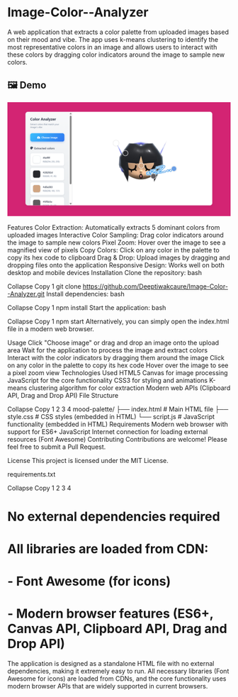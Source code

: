 # Image-Color--Analyzer
A web application that extracts a color palette from uploaded images based on their mood and vibe. The app uses k-means clustering to identify the most representative colors in an image and allows users to interact with these colors by dragging color indicators around the image to sample new colors.
## 🖼️ Demo

![App Demo](/demo-img.png)

Features
Color Extraction: Automatically extracts 5 dominant colors from uploaded images
Interactive Color Sampling: Drag color indicators around the image to sample new colors
Pixel Zoom: Hover over the image to see a magnified view of pixels
Copy Colors: Click on any color in the palette to copy its hex code to clipboard
Drag & Drop: Upload images by dragging and dropping files onto the application
Responsive Design: Works well on both desktop and mobile devices
Installation
Clone the repository:
bash

Collapse
Copy
1
git clone https://github.com/Deeptiwakcaure/Image-Color--Analyzer.git
Install dependencies:
bash

Collapse
Copy
1
npm install
Start the application:
bash

Collapse
Copy
1
npm start
Alternatively, you can simply open the index.html file in a modern web browser.

Usage
Click "Choose image" or drag and drop an image onto the upload area
Wait for the application to process the image and extract colors
Interact with the color indicators by dragging them around the image
Click on any color in the palette to copy its hex code
Hover over the image to see a pixel zoom view
Technologies Used
HTML5 Canvas for image processing
JavaScript for the core functionality
CSS3 for styling and animations
K-means clustering algorithm for color extraction
Modern web APIs (Clipboard API, Drag and Drop API)
File Structure

Collapse
Copy
1
2
3
4
mood-palette/
├── index.html          # Main HTML file
├── style.css           # CSS styles (embedded in HTML)
└── script.js           # JavaScript functionality (embedded in HTML)
Requirements
Modern web browser with support for ES6+ JavaScript
Internet connection for loading external resources (Font Awesome)
Contributing
Contributions are welcome! Please feel free to submit a Pull Request.

License
This project is licensed under the MIT License.

requirements.txt

Collapse
Copy
1
2
3
4
# No external dependencies required
# All libraries are loaded from CDN:
# - Font Awesome (for icons)
# - Modern browser features (ES6+, Canvas API, Clipboard API, Drag and Drop API)
The application is designed as a standalone HTML file with no external dependencies, making it extremely easy to run. All necessary libraries (Font Awesome for icons) are loaded from CDNs, and the core functionality uses modern browser APIs that are widely supported in current browsers.

